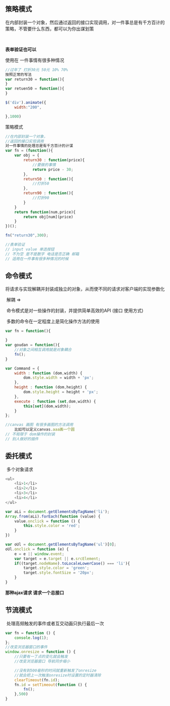 ## 策略模式

​    在内部封装一个对象，然后通过返回的接口实现调用，对一件事总是有千方百计的策略，不管要什么东西，都可以为你出谋划策

​    

**表单验证也可以**

使用在 一件事情有很多种情况

```js
//过年了 打折30元 50元 10% 70%
按照正常的写法
var return30 = function(){ 
}
var retuen50 = function(){ 
}

$('div').animate({
    width:"200",

},1000)
```

策略模式

```js
//在内部封装一个对象，
//返回的接口实现调用
对一件事情的处理总是有千方百计的计谋
var fn = (function(){
    var obj = {
        return30 : function(price){
            //要做的事情
            return price - 30;
        },
        return50 : function(){
            //打折50
        },
        return90 : function(){
            //打折90
        }
    }
    return function(num,price){
        return obj[num](price)
    }
})();

fn("return30",300);

//表单验证
// input value 单选按钮
// 不为空 是不是数字 电话是否正确 邮箱
// 适用在一件事有很多种情况的时候
```

## 命令模式

​    将请求与实现解耦并封装成独立的对象，从而使不同的请求对客户端的实现参数化

​    解耦 => 

​    命令模式是对一些操作的封装，并提供简单高效的API (接口 使用方式)

​    多数的命令在一定程度上是简化操作方法的使用

```js
var fn = function(){

}
var goudan = function(){
    //对象之间相互调用就是对象耦合
    fn();
}
```

```js
var Command = {
    width : function (dom,width) {
        dom.style.width = width + 'px';
    },
    height : function (dom,height) {
        dom.style.height = height + 'px';
    },
    execute : function (set,dom,width) {
        this[set](dom,width);
    }
};

//canvas 画图 有很多画图的方法调用
    比如可以定义canvas.aaa画一个圆
// 不局限于 dom操作的封装
// 别人做好的插件 
```

## 委托模式

​    多个对象请求

```js
<ul>
    <li>1</li>    
    <li>2</li>   
    <li>3</li>   
    <li>4</li>   
</ul>
```

```js
var aLi = document.getElementsByTagName('li');
Array.from(aLi).forEach(function (value) {
    value.onclick = function () {
        this.style.color = 'red';
    }
})

var oUl = document.getElementsByTagName('ul')[0];
oUl.onclick = function (e) {
    e = e || window.event;
    var target = e.target || e.srcElement;
    if((target.nodeName).toLocaleLowerCase() === 'li'){
        target.style.color = 'green';
        target.style.fontSize = '20px';
    }
}
```

**那种ajax请求 请求一个总接口**

## 节流模式

​    处理高频触发的事件或者互交动画只执行最后一次

```js
var fn = function () {
    console.log(1);
};
//改变浏览器窗口的事件
window.onresize = function () {
    //只要有一丁点的变化就会触发
    //改变浏览器窗口 导航同步缩小

    //没有到500毫秒的时间就重新触发了onresize
    //就会把上一次触发onresize时设置的定时器清除
    clearTimeout(fn.id);
    fn.id = setTimeout(function () {
        fn();
    },500)
}
```
